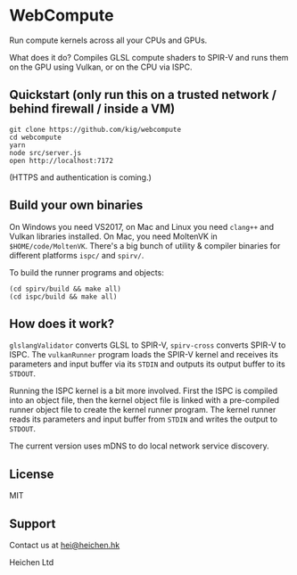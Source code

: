 # WebCompute

Run compute kernels across all your CPUs and GPUs.

What does it do? Compiles GLSL compute shaders to SPIR-V and runs them on the GPU using Vulkan, or on the CPU via ISPC.

## Quickstart (only run this on a trusted network / behind firewall / inside a VM)

```
git clone https://github.com/kig/webcompute
cd webcompute
yarn
node src/server.js
open http://localhost:7172
```

(HTTPS and authentication is coming.)

## Build your own binaries

On Windows you need VS2017, on Mac and Linux you need `clang++` and Vulkan libraries installed. On Mac, you need MoltenVK in `$HOME/code/MoltenVK`. There's a big bunch of utility & compiler binaries for different platforms `ispc/` and `spirv/`.

To build the runner programs and objects:

```
(cd spirv/build && make all)
(cd ispc/build && make all)
```

## How does it work?

`glslangValidator` converts GLSL to SPIR-V, `spirv-cross` converts SPIR-V to ISPC. The `vulkanRunner` program loads the SPIR-V kernel and receives its parameters and input buffer via its `STDIN` and outputs its output buffer to its `STDOUT`. 

Running the ISPC kernel is a bit more involved. First the ISPC is compiled into an object file, then the kernel object file is linked with a pre-compiled runner object file to create the kernel runner program. The kernel runner reads its parameters and input buffer from `STDIN` and writes the output to `STDOUT`.

The current version uses mDNS to do local network service discovery.

## License

MIT

## Support

Contact us at hei@heichen.hk

Heichen Ltd